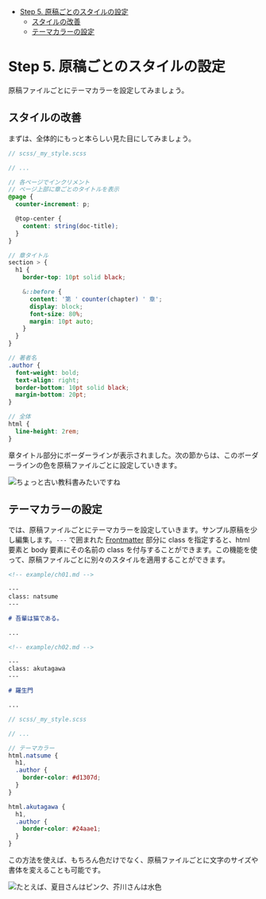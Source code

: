 <!-- START doctoc generated TOC please keep comment here to allow auto update -->
<!-- DON'T EDIT THIS SECTION, INSTEAD RE-RUN doctoc TO UPDATE -->

- [Step 5. 原稿ごとのスタイルの設定](#step-5-%E5%8E%9F%E7%A8%BF%E3%81%94%E3%81%A8%E3%81%AE%E3%82%B9%E3%82%BF%E3%82%A4%E3%83%AB%E3%81%AE%E8%A8%AD%E5%AE%9A)
  - [スタイルの改善](#%E3%82%B9%E3%82%BF%E3%82%A4%E3%83%AB%E3%81%AE%E6%94%B9%E5%96%84)
  - [テーマカラーの設定](#%E3%83%86%E3%83%BC%E3%83%9E%E3%82%AB%E3%83%A9%E3%83%BC%E3%81%AE%E8%A8%AD%E5%AE%9A)

<!-- END doctoc generated TOC please keep comment here to allow auto update -->

# Step 5. 原稿ごとのスタイルの設定

原稿ファイルごとにテーマカラーを設定してみましょう。

## スタイルの改善

まずは、全体的にもっと本らしい見た目にしてみましょう。

```scss {highlight: [6,'10-12',18,'23-24','29-40']}
// scss/_my_style.scss

// ...

// 各ページでインクリメント
// ページ上部に章ごとのタイトルを表示
@page {
  counter-increment: p;

  @top-center {
    content: string(doc-title);
  }
}

// 章タイトル
section > {
  h1 {
    border-top: 10pt solid black;

    &::before {
      content: '第 ' counter(chapter) ' 章';
      display: block;
      font-size: 80%;
      margin: 10pt auto;
    }
  }
}

// 著者名
.author {
  font-weight: bold;
  text-align: right;
  border-bottom: 10pt solid black;
  margin-bottom: 20pt;
}

// 全体
html {
  line-height: 2rem;
}
```

章タイトル部分にボーダーラインが表示されました。次の節からは、このボーダーラインの色を原稿ファイルごとに設定していきます。

![ちょっと古い教科書みたいですね](./assets/step5-ver1.png)

## テーマカラーの設定

では、原稿ファイルごとにテーマカラーを設定していきます。サンプル原稿を少し編集します。`---` で囲まれた [Frontmatter](https://vivliostyle.github.io/vfm/#/vfm#frontmatter) 部分に class を指定すると、html 要素と body 要素にその名前の class を付与することができます。この機能を使って、原稿ファイルごとに別々のスタイルを適用することができます。

```markdown {highlight: ['3-5']}
<!-- example/ch01.md -->

---
class: natsume
---

# 吾輩は猫である。

...
```

```markdown {highlight: ['3-5']}
<!-- example/ch02.md -->

---
class: akutagawa
---

# 羅生門

...
```

```scss {highlight: ['5-18']}
// scss/_my_style.scss

// ...

// テーマカラー
html.natsume {
  h1,
  .author {
    border-color: #d1307d;
  }
}

html.akutagawa {
  h1,
  .author {
    border-color: #24aae1;
  }
}
```

この方法を使えば、もちろん色だけでなく、原稿ファイルごとに文字のサイズや書体を変えることも可能です。

![たとえば、夏目さんはピンク、芥川さんは水色](./assets/step5-ver2.png)
